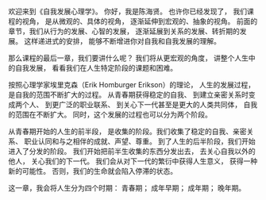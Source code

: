 ###
欢迎来到《自我发展心理学》。
你好，我是陈海贤。
也许你已经发现了，
我们课程的视角，
是从微观的、具体的视角，
逐渐延伸到宏观的、抽象的视角。
前面的章节，我们从行为的发展、心智的发展，
逐渐延展到关系的发展、转折期的发展。
这样递进式的安排，
能够不断增进你对自我和自我发展的理解。

那么课程的最后一章，我们要讲什么呢？
我们将从更宏观的角度，
讲整个人生中的自我发展，
看看我们在人生特定阶段的课题和困难。

按照心理学家埃里克森（Erik Homburger Erikson）的理论，
人生的发展过程，是自我的范围不断扩大的过程。
从青春期获得稳定的自我、
到建立亲密关系时变成两个人、
到更广泛的职业联系、
到关心下一代甚至是更大的人类共同体，
自我的范围在不断扩大。
同时，这个发展的过程也可以分为两个阶段。

从青春期开始的人生的前半段，
是收集的阶段。我们收集了稳定的自我、亲密关系、
职业认同和与之相伴的成就、声望、尊重。
到了人生的后半阶段，我们开始进入了分发的阶段。
我们开始把前半生收集的东西分发出去，
去关心自我以外的他人，
关心我们的下一代。
我们会从对下一代的繁衍中获得人生意义，
获得一种新的可能性。
否则，我们的生命就会陷入停滞的状态。

这一章，我会将人生分为四个时期：
青春期；
成年早期；
成年期；
晚年期。
